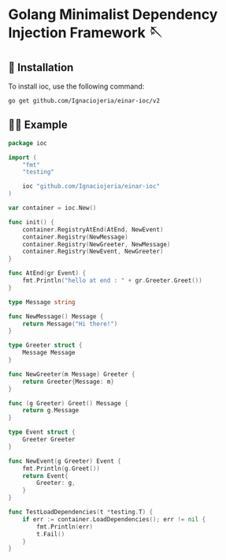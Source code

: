 # Golang Minimalist Dependency Injection Framework 🪡

## 🔧 Installation
To install ioc, use the following command:

    go get github.com/Ignaciojeria/einar-ioc/v2

## 👨‍💻 Example

```go
package ioc

import (
	"fmt"
	"testing"

	ioc "github.com/Ignaciojeria/einar-ioc"
)

var container = ioc.New()

func init() {
	container.RegistryAtEnd(AtEnd, NewEvent)
	container.Registry(NewMessage)
	container.Registry(NewGreeter, NewMessage)
	container.Registry(NewEvent, NewGreeter)
}

func AtEnd(gr Event) {
	fmt.Println("hello at end : " + gr.Greeter.Greet())
}

type Message string

func NewMessage() Message {
	return Message("Hi there!")
}

type Greeter struct {
	Message Message
}

func NewGreeter(m Message) Greeter {
	return Greeter{Message: m}
}

func (g Greeter) Greet() Message {
	return g.Message
}

type Event struct {
	Greeter Greeter
}

func NewEvent(g Greeter) Event {
	fmt.Println(g.Greet())
	return Event{
		Greeter: g,
	}
}

func TestLoadDependencies(t *testing.T) {
	if err := container.LoadDependencies(); err != nil {
		fmt.Println(err)
		t.Fail()
	}
}
```
